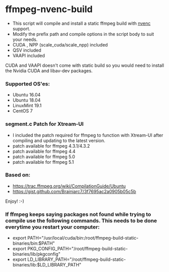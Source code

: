 # ffmpeg-nvenc-build

* This script will compile and install a static ffmpeg build with [nvenc](https://en.wikipedia.org/wiki/Nvidia_NVENC) support.
* Modify the prefix path and compile options in the script body to suit your needs.
* CUDA , NPP (scale_cuda/scale_npp) included
* QSV included
* VAAPI included

CUDA and VAAPI doesn't come with static build so you would need to install the Nvidia CUDA and libav-dev packages. 

### Supported OS'es:

* Ubuntu 16.04
* Ubuntu 18.04
* LinuxMint 19.1
* CentOS 7

### segment.c Patch for Xtream-UI

* I included the patch required for ffmpeg to function with Xtream-UI after compiling and updating to the latest version.
* patch available for ffmpeg 4.3.1/4.3.2
* patch available for ffmpeg 4.4
* patch available for ffmpeg 5.0
* patch available for ffmpeg 5.1

### Based on:

* https://trac.ffmpeg.org/wiki/CompilationGuide/Ubuntu
* https://gist.github.com/Brainiarc7/3f7695ac2a0905b05c5b

Enjoy! :-)

### If ffmpeg keeps saying packages not found while trying to compile use the following commands. This needs to be done everytime you restart your computer:

 * export PATH="/usr/local/cuda/bin:/root/ffmpeg-build-static-binaries/bin:$PATH"
 * export PKG_CONFIG_PATH="/root/ffmpeg-build-static-binaries/lib/pkgconfig"
 * export LD_LIBRARY_PATH="/root/ffmpeg-build-static-binaries/lib:$LD_LIBRARY_PATH"

